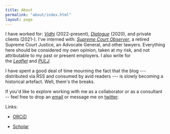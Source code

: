 ```yaml
---
title: About
permalink: "about/index.html"
layout: page
---
```

I have worked for: *[Vidhi](https://vidhilegalpolicy.in/)* (2022-present), *[Dialogue](https://thedialogue.co.in/)* (2020), and private clients (2021-). I've interned with: *[Supreme Court Observer](https://scobserver.in/)*, a retired Supreme Court Justice, an Advocate General, and other lawyers. Everything here should be considered my own opinion, taken at my risk, and not attributable to my past or present employers. I also write for the *[Leaflet](https://theleaflet.in/)* and *[PULJ](https://pulj.org/)*.

I have spent a good deal of time mourning the fact that the blog --- distributed via RSS and consumed by avid readers --- is slowly becoming a historical artefact. Well, them's the breaks.

If you'd like to explore working with me as a collaborator or as a consultant -- feel free to drop an [email](mailto:iamnihalsahu@gmail.com) or message me on [twitter](https://twitter.com/annihalated).

Links:

-   [ORCiD](https://orcid.org/0000-0003-3236-7475)

-   [Scholar](https://scholar.google.co.in/citations?user=JXxFYj4AAAAJ&hl=en)
